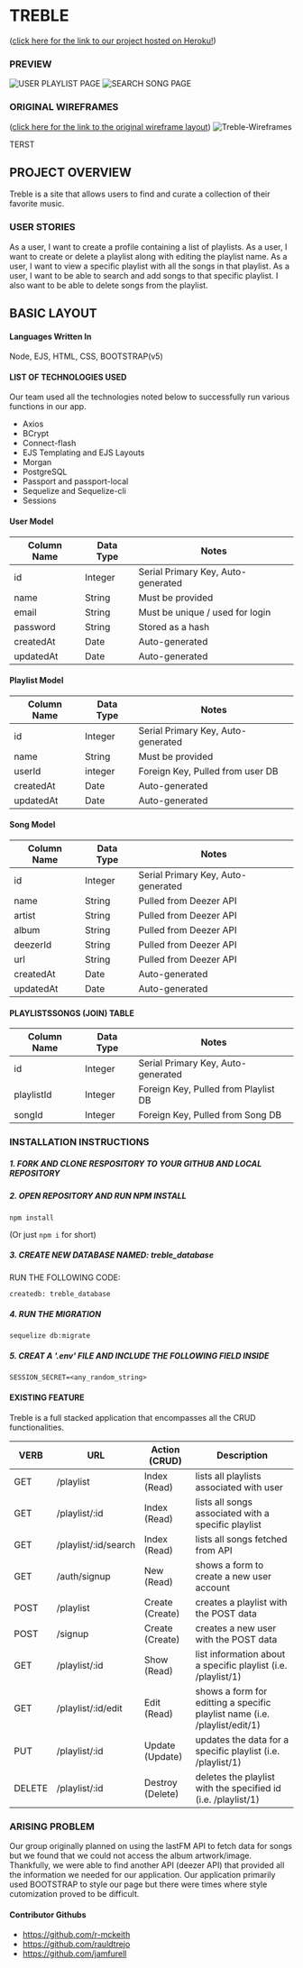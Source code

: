 # TREBLE
([click here for the link to our project hosted on Heroku!](https://treble-music.herokuapp.com/))

### PREVIEW 
![USER PLAYLIST PAGE](https://user-images.githubusercontent.com/74464186/109404547-1ac38b00-791c-11eb-9ed4-2a8210c52f90.png)
![SEARCH SONG PAGE](https://user-images.githubusercontent.com/74464186/109404552-21ea9900-791c-11eb-80a6-9db6030b97d1.png)


### ORIGINAL WIREFRAMES
([click here for the link to the original wireframe layout](https://xd.adobe.com/view/7981dbc9-fa11-4c51-8426-bfc11db31b05-2cd2/?fullscreen))
![Treble-Wireframes](https://user-images.githubusercontent.com/76925728/109405151-6aa55080-7922-11eb-8b1c-ae60238a95f2.PNG)

TERST

## PROJECT OVERVIEW 
Treble is a site that allows users to find and curate a collection of their favorite music.

### USER STORIES
As a user, I want to create a profile containing a list of playlists.                                                                                             As a user, I want to create or delete a playlist along with editing the playlist name.                                                                             As a user, I want to view a specific playlist with all the songs in that playlist.                                                                                 As a user, I want to be able to search and add songs to that specific playlist. I also want to be able to delete songs from the playlist. 

## BASIC LAYOUT

#### Languages Written In
Node, EJS, HTML, CSS, BOOTSTRAP(v5)

#### LIST OF TECHNOLOGIES USED
Our team used all the technologies noted below to successfully run various functions in our app.  
* Axios
* BCrypt
* Connect-flash
* EJS Templating and EJS Layouts
* Morgan
* PostgreSQL
* Passport and passport-local 
* Sequelize and Sequelize-cli
* Sessions

#### User Model

| Column Name | Data Type | Notes |
| --------------- | ------------- | ------------------------------ |
| id | Integer | Serial Primary Key, Auto-generated |
| name | String | Must be provided |
| email | String | Must be unique / used for login |
| password | String | Stored as a hash |
| createdAt | Date | Auto-generated |
| updatedAt | Date | Auto-generated |

#### Playlist Model

| Column Name | Data Type | Notes |
| --------------- | ------------- | ------------------------------ |
| id | Integer | Serial Primary Key, Auto-generated |
| name | String | Must be provided |
| userId | integer | Foreign Key, Pulled from user DB |
| createdAt | Date | Auto-generated |
| updatedAt | Date | Auto-generated |

#### Song Model

| Column Name | Data Type | Notes |
| --------------- | ------------- | ------------------------------ |
| id | Integer | Serial Primary Key, Auto-generated |
| name | String | Pulled from Deezer API |
| artist | String | Pulled from Deezer API |
| album | String | Pulled from Deezer API |
| deezerId | String | Pulled from Deezer API |
| url | String | Pulled from Deezer API |
| createdAt | Date | Auto-generated |
| updatedAt | Date | Auto-generated |

#### PLAYLISTSSONGS (JOIN) TABLE 

Column Name | Data Type | Notes |
| ---------------- | ------------- | -------------- |
| id | Integer | Serial Primary Key, Auto-generated |
| playlistId | Integer | Foreign Key, Pulled from Playlist DB |
| songId | Integer | Foreign Key, Pulled from Song DB |


### INSTALLATION INSTRUCTIONS

##### 1. FORK AND CLONE RESPOSITORY TO YOUR GITHUB AND LOCAL REPOSITORY

##### 2. OPEN REPOSITORY AND RUN NPM INSTALL

```
npm install
```
(Or just `npm i` for short)

##### 3. CREATE NEW DATABASE NAMED: treble_database
RUN THE FOLLOWING CODE:

```
createdb: treble_database
```

##### 4. RUN THE MIGRATION

```
sequelize db:migrate
```

##### 5. CREAT A '.env' FILE AND INCLUDE THE FOLLOWING FIELD INSIDE

```
SESSION_SECRET=<any_random_string>
```

#### EXISTING FEATURE
Treble is a full stacked application that encompasses all the CRUD functionalities. 

| VERB | URL | Action (CRUD) | Description |
|------|-----|---------------|-------------|
| GET | /playlist | Index (Read) | lists all playlists associated with user|
| GET | /playlist/:id | Index (Read) | lists all songs associated with a specific playlist |
| GET | /playlist/:id/search | Index (Read) | lists all songs fetched from API|
| GET | /auth/signup | New (Read) | shows a form to create a new user account|
| POST | /playlist | Create (Create) | creates a playlist with the POST data|
| POST | /signup | Create (Create) | creates a new user with the POST data|
| GET | /playlist/:id | Show (Read) | list information about a specific playlist (i.e. /playlist/1)|
| GET | /playlist/:id/edit | Edit (Read) | shows a form for editting a specific playlist name (i.e. /playlist/edit/1)|
| PUT | /playlist/:id | Update (Update) | updates the data for a specific playlist (i.e. /playlist/1)|
| DELETE | /playlist/:id | Destroy (Delete) | deletes the playlist with the specified id (i.e. /playlist/1)|


### ARISING PROBLEM
Our group originally planned on using the lastFM API to fetch data for songs but we found that we could not access the album artwork/image. Thankfully, we were able to find another API (deezer API) that provided all the information we needed for our application. 
Our application primarily used BOOTSTRAP to style our page but there were times where style cutomization proved to be difficult. 


#### Contributor Githubs
* https://github.com/r-mckeith
* https://github.com/rauldtrejo
* https://github.com/jamfurell

